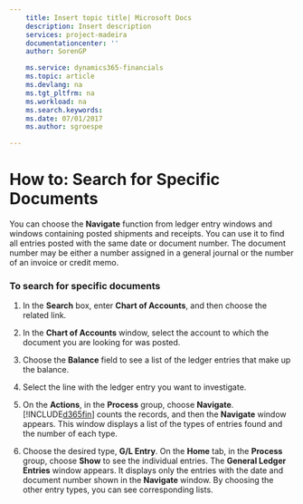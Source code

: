 ```yaml
---
    title: Insert topic title| Microsoft Docs
    description: Insert description
    services: project-madeira
    documentationcenter: ''
    author: SorenGP

    ms.service: dynamics365-financials
    ms.topic: article
    ms.devlang: na
    ms.tgt_pltfrm: na
    ms.workload: na
    ms.search.keywords:
    ms.date: 07/01/2017
    ms.author: sgroespe

---
```

# How to: Search for Specific Documents
You can choose the **Navigate** function from ledger entry windows and windows containing posted shipments and receipts. You can use it to find all entries posted with the same date or document number. The document number may be either a number assigned in a general journal or the number of an invoice or credit memo.  
  
### To search for specific documents  
  
1.  In the **Search** box, enter **Chart of Accounts**, and then choose the related link.  
  
2.  In the **Chart of Accounts** window, select the account to which the document you are looking for was posted.  
  
3.  Choose the **Balance** field to see a list of the ledger entries that make up the balance.  
  
4.  Select the line with the ledger entry you want to investigate.  
  
5.  On the **Actions**, in the **Process** group, choose **Navigate**. [!INCLUDE[d365fin](../../includes/d365fin_md.md)] counts the records, and then the **Navigate** window appears. This window displays a list of the types of entries found and the number of each type.  
  
6.  Choose the desired type, **G\/L Entry**. On the **Home** tab, in the **Process** group, choose **Show** to see the individual entries. The **General Ledger Entries** window appears. It displays only the entries with the date and document number shown in the **Navigate** window. By choosing the other entry types, you can see corresponding lists.